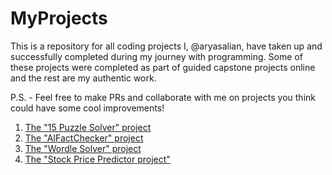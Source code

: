 # MyProjects

This is a repository for all coding projects I, @aryasalian, have taken up and successfully completed during my journey with programming. Some of these projects were completed as part of
guided capstone projects online and the rest are my authentic work.

P.S. - Feel free to make PRs and collaborate with me on projects you think could have some cool improvements!

1. [The "15 Puzzle Solver" project](https://github.com/aryasalian/MyProjects/blob/master/15Puzzle-git/README.md)
2. [The "AIFactChecker" project](https://github.com/aryasalian/MyProjects/blob/master/AIFactChecker-git/README.md)
3. [The "Wordle Solver" project](https://github.com/aryasalian/MyProjects/blob/master/WordleSolver-git/README.md)
4. [The "Stock Price Predictor project"](https://github.com/aryasalian/MyProjects/blob/master/StockPricePredictor-git/README.md)
